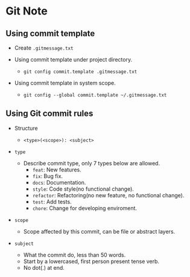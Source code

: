 # Git Note

## Using commit template

-   Create `.gitmessage.txt`
-   Using commit template under project directory.

    -   `git config commit.template .gitmessage.txt`

-   Using commit template in system scope.

    -   `git config --global commit.template ~/.gitmessage.txt`

## Using Git commit rules

-   Structure

    -   `<type>(<scope>): <subject>`

-   `type`

    -   Describe commit type, only 7 types below are allowed.
        -   `feat`: New features.
        -   `fix`: Bug fix.
        -   `docs`: Documentation.
        -   `style`: Code style(no functional change).
        -   `refactor`: Refactoring(no new feature, no functional change).
        -   `test`: Add tests.
        -   `chore`: Change for developing enviroment.

-   `scope`

    -   Scope affected by this commit, can be file or abstract layers.

-   `subject`

    -   What the commit do, less than 50 words.
    -   Start by a lowercased, first person present tense verb.
    -   No dot(.) at end.
